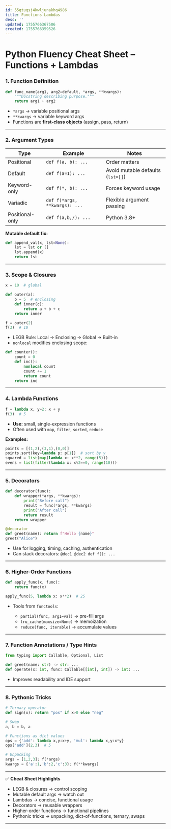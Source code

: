 ```yaml
---
id: 55qtuqsj4kwljunakhq4986
title: Functions Lambdas
desc: ''
updated: 1755766367506
created: 1755766359526
---
```


# **Python Fluency Cheat Sheet – Functions + Lambdas**

### **1. Function Definition**

```python
def func_name(arg1, arg2=default, *args, **kwargs):
    """Docstring describing purpose."""
    return arg1 + arg2
```

* `*args` → variable positional args
* `**kwargs` → variable keyword args
* Functions are **first-class objects** (assign, pass, return)

---

### **2. Argument Types**

| Type            | Example                       | Notes                             |
| --------------- | ----------------------------- | --------------------------------- |
| Positional      | `def f(a, b): ...`            | Order matters                     |
| Default         | `def f(a=1): ...`             | Avoid mutable defaults (`lst=[]`) |
| Keyword-only    | `def f(*, b): ...`            | Forces keyword usage              |
| Variadic        | `def f(*args, **kwargs): ...` | Flexible argument passing         |
| Positional-only | `def f(a,b,/): ...`           | Python 3.8+                       |

**Mutable default fix:**

```python
def append_val(x, lst=None):
    lst = lst or []
    lst.append(x)
    return lst
```

---

### **3. Scope & Closures**

```python
x = 10  # global

def outer(a):
    b = 5  # enclosing
    def inner(c):
        return a + b + c
    return inner

f = outer(2)
f(3)  # 10
```

* LEGB Rule: Local → Enclosing → Global → Built-in
* `nonlocal` modifies enclosing scope:

```python
def counter():
    count = 0
    def inc():
        nonlocal count
        count += 1
        return count
    return inc
```

---

### **4. Lambda Functions**

```python
f = lambda x, y=2: x + y
f(3)  # 5
```

* **Use:** small, single-expression functions
* Often used with `map`, `filter`, `sorted`, `reduce`

**Examples:**

```python
points = [(1,2),(3,1),(0,0)]
points.sort(key=lambda p: p[1])  # sort by y
squared = list(map(lambda x: x**2, range(5)))
evens = list(filter(lambda x: x%2==0, range(10)))
```

---

### **5. Decorators**

```python
def decorator(func):
    def wrapper(*args, **kwargs):
        print("Before call")
        result = func(*args, **kwargs)
        print("After call")
        return result
    return wrapper

@decorator
def greet(name): return f"Hello {name}"
greet("Alice")
```

* Use for logging, timing, caching, authentication
* Can stack decorators: `@dec1 @dec2 def f(): ...`

---

### **6. Higher-Order Functions**

```python
def apply_func(x, func):
    return func(x)

apply_func(5, lambda x: x**2)  # 25
```

* Tools from `functools`:

  * `partial(func, arg1=val)` → pre-fill args
  * `lru_cache(maxsize=None)` → memoization
  * `reduce(func, iterable)` → accumulate values

---

### **7. Function Annotations / Type Hints**

```python
from typing import Callable, Optional, List

def greet(name: str) -> str: ...
def operate(x: int, func: Callable[[int], int]) -> int: ...
```

* Improves readability and IDE support

---

### **8. Pythonic Tricks**

```python
# Ternary operator
def sign(x): return "pos" if x>0 else "neg"

# Swap
a, b = b, a

# Functions as dict values
ops = {'add': lambda x,y:x+y, 'mul': lambda x,y:x*y}
ops['add'](2,3)  # 5

# Unpacking
args = [1,2,3]; f(*args)
kwargs = {'a':1,'b':2,'c':3}; f(**kwargs)
```

---

✅ **Cheat Sheet Highlights**

* LEGB & closures → control scoping
* Mutable default args → watch out
* Lambdas → concise, functional usage
* Decorators → reusable wrappers
* Higher-order functions → functional pipelines
* Pythonic tricks → unpacking, dict-of-functions, ternary, swaps

---
